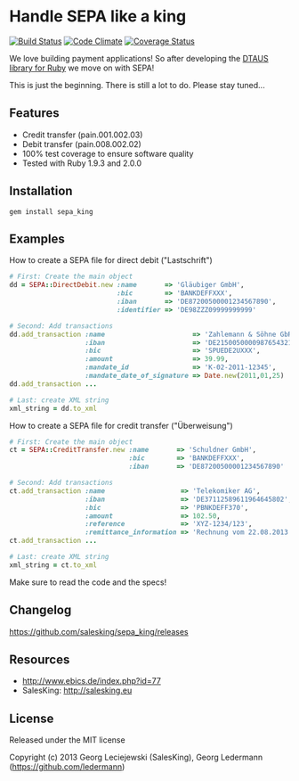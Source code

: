 # Handle SEPA like a king

[![Build Status](https://secure.travis-ci.org/salesking/sepa_king.png)](http://travis-ci.org/salesking/sepa_king)
[![Code Climate](https://codeclimate.com/github/salesking/sepa_king.png)](https://codeclimate.com/github/salesking/sepa_king)
[![Coverage Status](https://coveralls.io/repos/salesking/sepa_king/badge.png)](https://coveralls.io/r/salesking/sepa_king)

We love building payment applications! So after developing the [DTAUS library for Ruby](https://github.com/salesking/king_dtaus) we move on with SEPA!

This is just the beginning. There is still a lot to do. Please stay tuned...


## Features

* Credit transfer (pain.001.002.03)
* Debit transfer (pain.008.002.02)
* 100% test coverage to ensure software quality
* Tested with Ruby 1.9.3 and 2.0.0


## Installation

    gem install sepa_king


## Examples

How to create a SEPA file for direct debit ("Lastschrift")

```ruby
# First: Create the main object
dd = SEPA::DirectDebit.new :name       => 'Gläubiger GmbH',
                           :bic        => 'BANKDEFFXXX',
                           :iban       => 'DE87200500001234567890',
                           :identifier => 'DE98ZZZ09999999999'

# Second: Add transactions
dd.add_transaction :name                      => 'Zahlemann & Söhne GbR',
                   :iban                      => 'DE21500500009876543210',
                   :bic                       => 'SPUEDE2UXXX',
                   :amount                    => 39.99,
                   :mandate_id                => 'K-02-2011-12345',
                   :mandate_date_of_signature => Date.new(2011,01,25)
dd.add_transaction ...

# Last: create XML string
xml_string = dd.to_xml
```


How to create a SEPA file for credit transfer ("Überweisung")

```ruby
# First: Create the main object
ct = SEPA::CreditTransfer.new :name       => 'Schuldner GmbH',
                              :bic        => 'BANKDEFFXXX',
                              :iban       => 'DE87200500001234567890'

# Second: Add transactions
ct.add_transaction :name                   => 'Telekomiker AG',
                   :iban                   => 'DE37112589611964645802',
                   :bic                    => 'PBNKDEFF370',
                   :amount                 => 102.50,
                   :reference              => 'XYZ-1234/123',
                   :remittance_information => 'Rechnung vom 22.08.2013'
ct.add_transaction ...

# Last: create XML string
xml_string = ct.to_xml
```

Make sure to read the code and the specs!


## Changelog

https://github.com/salesking/sepa_king/releases


## Resources

* http://www.ebics.de/index.php?id=77
* SalesKing: http://salesking.eu


## License

Released under the MIT license

Copyright (c) 2013 Georg Leciejewski (SalesKing), Georg Ledermann (https://github.com/ledermann)
